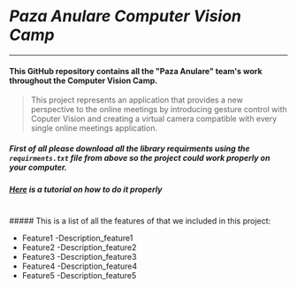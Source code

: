 # _Paza Anulare Computer Vision Camp_ 
------------------
#### __This GitHub repository contains all the "Paza Anulare" team's work throughout the Computer Vision Camp.__

>This project represents an application that provides a new perspective to the online meetings by introducing gesture control with Coputer Vision and creating a virtual camera compatible with every single online meetings application.


##### First of all please download all the library requirments using the `requirments.txt` file from above so the project could work properly on your computer.

##### [Here](https://www.youtube.com/watch?v=mBcmdcmZXJg&ab_channel=JieJenn) is a tutorial on how to do it properly
<br/>
##### This is a list of all the features of that we included in this project:

- Feature1
  -Description_feature1
- Feature2
  -Description_feature2
- Feature3
  -Description_feature3
- Feature4
  -Description_feature4
- Feature5
  -Description_feature5
